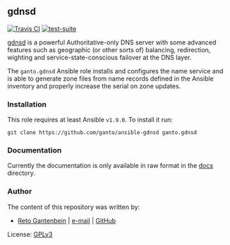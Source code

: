 ## gdnsd

[![Travis CI](http://img.shields.io/travis/ganto/ansible-gdnsd.svg?style=flat)](https://travis-ci.org/ganto/ansible-gdnsd)
[![test-suite](http://img.shields.io/badge/test--suite-ansible--gdnsd-blue.svg?style=flat)](https://github.com/ganto/debops-test-suite/tree/master/ansible-gdnsd/)

[gdnsd](http://gdnsd.org/) is a powerful Authoritative-only DNS server with
some advanced features such as geographic (or other sorts of) balancing,
redirection, wighting and service-state-conscious failover at the DNS layer.

The `ganto.gdnsd` Ansible role installs and configures the name service and
is able to generate zone files from name records defined in the Ansible
inventory and properly increase the serial on zone updates.


### Installation

This role requires at least Ansible `v1.9.0`. To install it run:

```Shell
git clone https://github.com/ganto/ansible-gdnsd ganto.gdnsd
```


### Documentation

Currently the documentation is only available in raw format in the
[docs](/docs/) directory.


### Author

The content of this repository was written by:

- [Reto Gantenbein](https://linuxmonk.ch/) | [e-mail](mailto:reto.gantenbein@linuxmonk.ch) | [GitHub](https://github.com/ganto)

License: [GPLv3](https://tldrlegal.com/license/gnu-general-public-license-v3-%28gpl-3%29)

